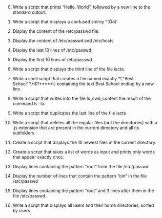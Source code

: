 0. Write a script that prints “Hello, World”, followed by a new line to the standard output.
1. Write a script that displays a confused smiley "(Ôo)'.
2. Display the content of the /etc/passwd file.
3. Display the content of /etc/passwd and /etc/hosts
4. Display the last 10 lines of /etc/passwd
5. Display the first 10 lines of /etc/passwd
6. Write a script that displays the third line of the file iacta.
7. Write a shell script that creates a file named exactly \*\\'"Best School"\'\\*$\?\*\*\*\*\*:) containing the text Best School ending by a new line.
8. Write a script that writes into the file ls_cwd_content the result of the command ls -la.
9. Write a script that duplicates the last line of the file iacta
10. Write a script that deletes all the regular files (not the directories) with a .js extension that are present in the current directory and all its subfolders.
11. Create a script that displays the 10 newest files in the current directory.
12. Create a script that takes a list of words as input and prints only words that appear exactly once.
13. Display lines containing the pattern “root” from the file /etc/passwd
14. Display the number of lines that contain the pattern “bin” in the file /etc/passwd
15. Display lines containing the pattern “root” and 3 lines after them in the file /etc/passwd.




12. Write a script that displays all users and their home directories, sorted by users.


 




